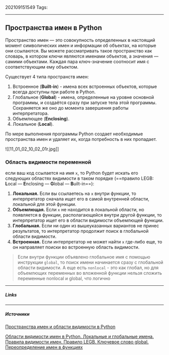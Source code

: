 202109151549
Tags:
___
## Пространства имен в Python
Пространство имен — это совокупность определенных в настоящий момент символических имен и информации об объектах, на которые они ссылаются. Вы можете рассматривать такое пространство как словарь, в котором ключи являются именами объектов, а значения — самими объектами. Каждая пара ключ-значение соотносит имя с соответствующим ему объектом.

Существует 4 типа пространств имен:
1.  Встроенное (**Built-in**)  - имена всех встроенных объектов, которые всегда доступны при работе в Python. 
2.  Глобальное (**Global**) - имена, определенные на уровне основной программы, и создаётся сразу при запуске тела этой программы. Сохраняется же оно до момента завершения работы интерпретатора.
3.  Объемлющее (**Enclosing**).
4.  Локальное (**Local**).

По мере выполнения программы Python создает необходимые пространства имен и удаляет их, когда потребность в них пропадает.

![[11_01_02_10_02_01r.jpg]]

### Область видимости переменной
 если ваш код ссылается на имя `x`, то Python будет искать его следующих областях видимости в таком порядке (==правило LEGB: **L**ocal — **E**nclosing — **G**lobal — **B**uilt-in==):

1.  **Локальная.** Если вы ссылаетесь на `x` внутри функции, то интерпретатор сначала ищет его в самой внутренней области, локальной для этой функции.
2.  **Объемлющая.** Если `x` не находится в локальной области, но появляется в функции, располагающейся внутри другой функции, то интерпретатор ищет его в области видимости объемлющей функции.
3.  **Глобальная.** Если ни один из вышеуказанных вариантов не принес результатов, то интерпретатор продолжит поиск в глобальной области видимости.
4.  **Встроенная.** Если интерпретатор не может найти `x` где-либо еще, то он направляет поиски во встроенную область видимости.

 >Если внутри функции объявлено глобальное имя с помощью инструкции `global`, то поиск имени начинается сразу с глобальной области видимости.
 >А еще есть `nonlocal` - это как глобал, но для объемлющих переменных
 >во вложенной функции нельзя сложить переменные nonlocal и global, что логично

___
##### Links

---
##### Источники
[Пространства имен и области видимости в Python](https://medium.com/nuances-of-programming/%D0%BF%D1%80%D0%BE%D1%81%D1%82%D1%80%D0%B0%D0%BD%D1%81%D1%82%D0%B2%D0%B0-%D0%B8%D0%BC%D0%B5%D0%BD-%D0%B8-%D0%BE%D0%B1%D0%BB%D0%B0%D1%81%D1%82%D0%B8-%D0%B2%D0%B8%D0%B4%D0%B8%D0%BC%D0%BE%D1%81%D1%82%D0%B8-%D0%B2-python-daf7fcddbaba)

[Области видимости имен в Python. Локальные и глобальные имена. Правила видимости имен. Правило LEGB. Ключевое слово global. Переопределение имен в функциях](https://www.bestprog.net/ru/2020/07/29/python-the-scopes-of-names-in-python-local-names-visibility-rules-for-names-legb-rule-the-global-keyword-overriding-names-in-functions-ru/)
